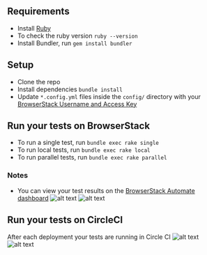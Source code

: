 ## Requirements
* Install [Ruby](https://www.ruby-lang.org/fr/documentation/installation/)
* To check the ruby version `ruby --version`
* Install Bundler, run `gem install bundler`

## Setup
* Clone the repo
* Install dependencies `bundle install`
* Update `*.config.yml` files inside the `config/` directory with your [BrowserStack Username and Access Key](https://www.browserstack.com/accounts/settings)

## Run your tests on BrowserStack
* To run a single test, run `bundle exec rake single`
* To run local tests, run `bundle exec rake local`
* To run parallel tests, run `bundle exec rake parallel`


### Notes
* You can view your test results on the [BrowserStack Automate dashboard](https://www.browserstack.com/automate)
![alt text](https://github.com/hodehoujolive/Livestorm_Technical_Test/blob/main/assets/Screen%20Shot%202021-12-18%20at%2016.41.55.png)
![alt text](https://github.com/hodehoujolive/Livestorm_Technical_Test/blob/main/assets/Screen%20Shot%202021-12-18%20at%2016.42.15.png)

## Run your tests on CircleCI
After each deployment your tests are running in Circle CI
![alt text](https://github.com/hodehoujolive/Livestorm_Technical_Test/blob/main/assets/Screen%20Shot%202021-12-18%20at%2016.43.57.png)
![alt text](https://github.com/hodehoujolive/Livestorm_Technical_Test/blob/main/assets/Screen%20Shot%202021-12-18%20at%2016.44.15.png)
